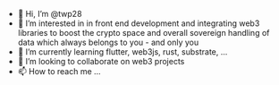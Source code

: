 - 👋 Hi, I’m @twp28
- 👀 I’m interested in in front end development and integrating web3 libraries to boost the crypto space and overall sovereign handling of data which always belongs to you - and only you
- 🌱 I’m currently learning flutter, web3js, rust, substrate, ...
- 💞️ I’m looking to collaborate on web3 projects 
- 📫 How to reach me ...

<!---
twp28/twp28 is a ✨ special ✨ repository because its `README.md` (this file) appears on your GitHub profile.
You can click the Preview link to take a look at your changes.
--->
